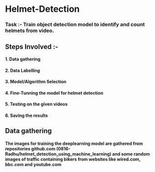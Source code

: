 # Helmet-Detection
### Task :- Train object detection model to identify and count helmets from video.


## Steps Involved :-
#### 1. Data gathering
#### 2. Data Labelling
#### 3. Model/Algorithm Selection
#### 4. Fine-Tunning the model for helmet detection
#### 5. Testing on the given videos
#### 6. Saving the results



## Data gathering

#### The images for training the deeplearning model are gathered from repositories github.com (0816-Radhu/helmet_detection_using_machine_learning) and some random images of traffic containing bikers from websites like wired.com, bbc.com and youtube.com

